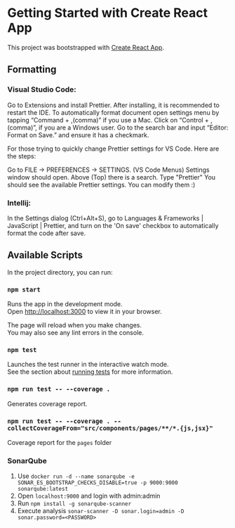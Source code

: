 # Getting Started with Create React App

This project was bootstrapped with [Create React App](https://github.com/facebook/create-react-app).

## Formatting

### Visual Studio Code:

Go to Extensions and install Prettier. After installing, it is recommended to restart the IDE.
To automatically format document open settings menu by tapping “Command + ,(comma)” if you use a Mac.
Click on “Control + ,(comma)”, if you are a Windows user. Go to the search bar and input “Editor: Format on Save.”
and ensure it has a checkmark.

For those trying to quickly change Prettier settings for VS Code. Here are the steps:

Go to FILE -> PREFERENCES -> SETTINGS. (VS Code Menus)
Settings window should open. Above (Top) there is a search. Type "Prettier"
You should see the available Prettier settings. You can modify them :)

### Intellij:

In the Settings dialog (Ctrl+Alt+S), go to Languages & Frameworks | JavaScript | Prettier,
and turn on the 'On save' checkbox to automatically format the code after save.

## Available Scripts

In the project directory, you can run:

### `npm start`

Runs the app in the development mode.\
Open [http://localhost:3000](http://localhost:3000) to view it in your browser.

The page will reload when you make changes.\
You may also see any lint errors in the console.

### `npm test`

Launches the test runner in the interactive watch mode.\
See the section about [running tests](https://facebook.github.io/create-react-app/docs/running-tests) for more information.

### `npm run test -- --coverage .`

Generates coverage report.

### `npm run test -- --coverage . --collectCoverageFrom="src/components/pages/**/*.{js,jsx}"`

Coverage report for the `pages` folder

### SonarQube

1. Use `docker run -d --name sonarqube -e SONAR_ES_BOOTSTRAP_CHECKS_DISABLE=true -p 9000:9000 sonarqube:latest`
2. Open `localhost:9000` and login with admin:admin
3. Run `npm install -g sonarqube-scanner`
4. Execute analysis `sonar-scanner -D sonar.login=admin -D sonar.password=<PASSWORD>`